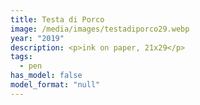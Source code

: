 ```yaml
---
title: Testa di Porco
image: /media/images/testadiporco29.webp
year: "2019"
description: <p>ink on paper, 21x29</p>
tags:
  - pen
has_model: false
model_format: "null"
---
```

